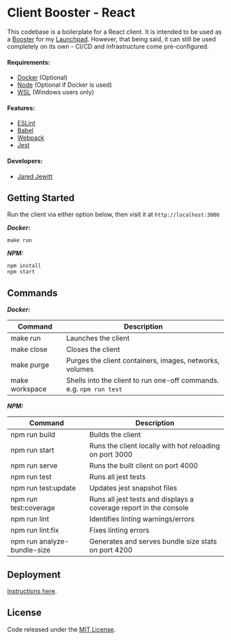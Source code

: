 # Client Booster - React

This codebase is a boilerplate for a React client. It is intended to be used as a
[Booster](https://github.com/jared-jewitt/booster-guidelines) for my [Launchpad](https://github.com/jared-jewitt/launch-pad). 
However, that being said, it can still be used completely on its own - CI/CD and infrastructure come pre-configured.

#### Requirements:

- [Docker](https://www.docker.com/) (Optional)
- [Node](https://nodejs.org/en/) (Optional if Docker is used)
- [WSL](https://docs.microsoft.com/en-us/windows/wsl/install-win10) (Windows users only)

#### Features:

- [ESLint](https://eslint.org/)
- [Babel](https://babeljs.io/)
- [Webpack](https://webpack.js.org/)
- [Jest](https://jestjs.io/)

#### Developers:

- [Jared Jewitt](https://jared-jewitt.github.io/)

## Getting Started

Run the client via either option below, then visit it at `http://localhost:3000`

**_Docker:_**
 
 ```
 make run
 ```

**_NPM:_**

```
npm install
npm start
```

## Commands

**_Docker:_**

| Command        | Description                                                         |
|----------------|---------------------------------------------------------------------|
| make run       | Launches the client                                                 |
| make close     | Closes the client                                                   |
| make purge     | Purges the client containers, images, networks, volumes             |
| make workspace | Shells into the client to run one-off commands. e.g. `npm run test` |

**_NPM:_**

| Command                     | Description                                                       |
|-----------------------------|-------------------------------------------------------------------|
| npm run build               | Builds the client                                                 |
| npm run start               | Runs the client locally with hot reloading on port 3000           |
| npm run serve               | Runs the built client on port 4000                                |
| npm run test                | Runs all jest tests                                               |
| npm run test:update         | Updates jest snapshot files                                       |
| npm run test:coverage       | Runs all jest tests and displays a coverage report in the console |
| npm run lint                | Identifies linting warnings/errors                                |
| npm run lint:fix            | Fixes linting errors                                              |
| npm run analyze-bundle-size | Generates and serves bundle size stats on port 4200               |

## Deployment

[Instructions here](DEPLOYMENT.md).

## License

Code released under the [MIT License](LICENSE).
